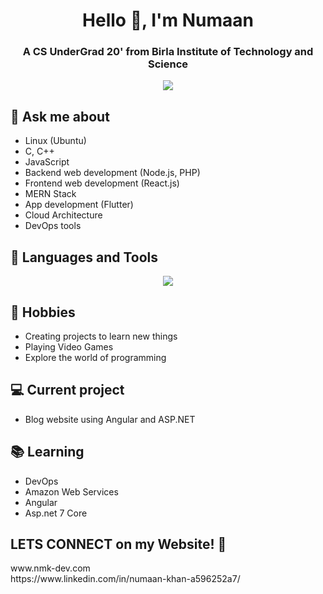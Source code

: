 <h1 align="center">Hello 👋, I'm Numaan</h1>
<h3 align="center">A CS UnderGrad 20' from Birla Institute of Technology and Science </h3>

<p align="center">
  <img src="[https://github.com/demartini/demartini/blob/master/code.gif](https://user-images.githubusercontent.com/74038190/225813708-98b745f2-7d22-48cf-9150-083f1b00d6c9.gif)">
</p>


## 💬 Ask me about
- Linux (Ubuntu)
- C, C++
- JavaScript
- Backend web development (Node.js, PHP)
- Frontend web development (React.js)
- MERN Stack
- App development (Flutter)
- Cloud Architecture
- DevOps tools


## 🔧 Languages and Tools
<p align="center">
  <a href="https://skillicons.dev">
    <img src="https://skillicons.dev/icons?i=git,kubernetes,docker,c,vim,java,javascript,react,c,aws,jenkins,mysql,linux,androidstudio,flutter,py,bootstrap,html,css,pug,mongodb,bash,dart,firebase,go,nodejs,php" />
  </a>
</p>

## 📅 Hobbies
- Creating projects to learn new things
- Playing Video Games
- Explore the world of programming

## 💻 Current project
- Blog website using Angular and ASP.NET

## 📚 Learning
- DevOps 
- Amazon Web Services
- Angular
- Asp.net 7 Core

<h2>LETS CONNECT on my Website! 👋</h2>
  www.nmk-dev.com
   <br>
  https://www.linkedin.com/in/numaan-khan-a596252a7/

<!-- <div id = "some_issues">
  <p>It is a little list of problems you can face while implementing this kind of stuff</p>
  <ul id = "problem_list">
    <li>
      Github tend to cache anonymized URL, so you should visit this link if you have problem with image cache.
      https://docs.github.com/es/github/authenticating-to-github/about-anonymized-image-urls
    </li>
    <li>
      When you wrap your HTML in SVG/foreignObject maybe nothing show up. You can solve this issue visiting this link.
      https://stackoverflow.com/questions/13848039/svg-foreignobject-contents-do-not-display-unless-plain-text
    </li>
  </ul>
</div> -->

<!--
**iamnmk/iamnmk** is a ✨ _special_ ✨ repository because its `README.md` (this file) appears on your GitHub profile.

Here are some ideas to get you started:

- 🔭 I’m currently working on ...
- 🌱 I’m currently learning ...
- 👯 I’m looking to collaborate on ...
- 🤔 I’m looking for help with ...
- 💬 Ask me about ...
- 📫 How to reach me: ...
- 😄 Pronouns: ...
- ⚡ Fun fact: ...
-->
